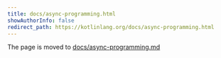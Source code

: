 ```yaml
---
title: docs/async-programming.html
showAuthorInfo: false
redirect_path: https://kotlinlang.org/docs/async-programming.html
---
```


The page is moved to [docs/async-programming.md](docs/async-programming.md)
